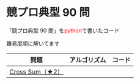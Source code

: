 # 競プロ典型 90 問

「競プロ典型 90 問」を<span style="color: red; ">python</span>で書いたコード

難易度順に解いてます

|                                    問題                                    | アルゴリズム | コード |
| :------------------------------------------------------------------------: | :----------: | :----: |
| [Cross Sum（★2）](https://atcoder.jp/contests/typical90/tasks/typical90_d) |              |        |
